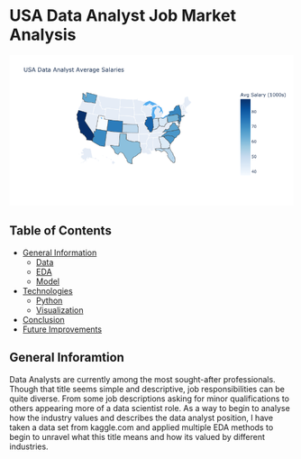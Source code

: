 # USA Data Analyst Job Market Analysis
<p align="center">
  <img src="images/choromapStateSalary.png">
</p>

## Table of Contents

* [General Information](#general-information)
    * [Data](#data)
    * [EDA](#eda)
    * [Model](#model)
* [Technologies](#technologies)
    * [Python](#python)
    * [Visualization](#visualization)
* [Conclusion](#conclusion)
* [Future Improvements](#future-improvements)

## General Inforamtion
Data Analysts are currently among the most sought-after professionals.  Though that title seems simple and descriptive, job responsibilities can be quite diverse.  From some job descriptions asking for minor qualifications to others appearing more of a data scientist role.  As a way to begin to analyse how the industry values and describes the data analyst position, I have taken a data set from kaggle.com and applied multiple EDA methods to begin to unravel what this title means and how its valued by different industries.   